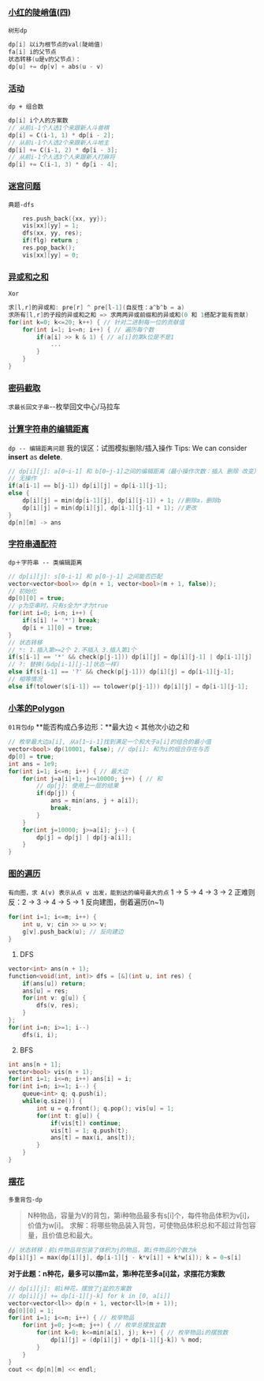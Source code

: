### [小红的陡峭值(四)](https://ac.nowcoder.com/acm/contest/103152/E)
`树形dp`
```c++
dp[i] 以i为根节点的val(陡峭值)
fa[i] i的父节点
状态转移(u是v的父节点)：
dp[u] += dp[v] + abs(u - v)
```
### [活动](https://ac.nowcoder.com/acm/contest/92687/A)
`dp + 组合数`
```C++
dp[i] i个人的方案数
// 从前i-1个人选1个来跟新人斗兽棋
dp[i] = C(i-1, 1) * dp[i - 2];
// 从前i-1个人选2个来跟新人斗地主
dp[i] += C(i-1, 2) * dp[i - 3];
// 从前i-1个人选3个人来跟新人打麻将
dp[i] += C(i-1, 3) * dp[i - 4];
```
### [迷宫问题](https://www.nowcoder.com/practice/cf24906056f4488c9ddb132f317e03bc?channelPut=w25springcamp)
`典题-dfs`
```C++
    res.push_back({xx, yy});
    vis[xx][yy] = 1;
    dfs(xx, yy, res);
    if(flg) return ;
    res.pop_back();
    vis[xx][yy] = 0;
```
### [异或和之和](https://www.luogu.com.cn/problem/P9236)
`Xor`
```C++
求[l,r]的异或和: pre[r] ^ pre[l-1](自反性：a^b^b = a)
求所有[l,r]的子段的异或和之和 => 求两两异或前缀和的异或和(0 和 1搭配才能有贡献)
for(int k=0; k<=20; k++) { // 针对二进制每一位的贡献值
    for(int i=1; i<=n; i++) { // 遍历每个数
        if(a[i] >> k & 1) { // a[i]的第k位是不是1
            ...
        }
    }
}
```
### [密码截取](https://www.nowcoder.com/practice/3cd4621963e8454594f00199f4536bb1?channelPut=w25springcamp)
`求最长回文子串`--枚举回文中心/马拉车
### [计算字符串的编辑距离](https://www.nowcoder.com/practice/3959837097c7413a961a135d7104c314?channelPut=w25springcamp)
`dp -- 编辑距离问题`
我的误区：试图模拟删除/插入操作
Tips: We can consider **insert** as **delete**.
```C++
// dp[i][j]: a[0~i-1] 和 b[0~j-1]之间的编辑距离（最小操作次数：插入 删除 改变）
// 无操作
if(a[i-1] == b[j-1]) dp[i][j] = dp[i-1][j-1];
else {
    dp[i][j] = min(dp[i-1][j], dp[i][j-1]) + 1; //删除a，删除b
    dp[i][j] = min(dp[i][j], dp[i-1][j-1] + 1); //更改
}
dp[n][m] -> ans
```
### [字符串通配符](https://www.nowcoder.com/practice/43072d50a6eb44d2a6c816a283b02036?channelPut=w25springcamp)
`dp＋字符串 -- 类编辑距离`
```C++
// dp[i][j]: s[0-i-1] 和 p[0-j-1] 之间能否匹配
vector<vector<bool>> dp(n + 1, vector<bool>(m + 1, false));
// 初始化
dp[0][0] = true;
// p为空串时，只有s全为*才为true
for(int i=0; i<n; i++) {
    if(s[i] != '*') break;
    dp[i + 1][0] = true;
}
// 状态转移
// *: 1.插入第>=2个 2.不插入 3.插入第1个
if(s[i-1] == '*' && check(p[j-1])) dp[i][j] = dp[i][j-1] | dp[i-1][j] | dp[i-1][j-1];
// ?: 替换(与dp[i-1][j-1]状态一样)
else if(s[i-1] == '?' && check(p[j-1])) dp[i][j] = dp[i-1][j-1];
// 相等情况
else if(tolower(s[i-1]) == tolower(p[j-1])) dp[i][j] = dp[i-1][j-1]; 
```
### [小苯的Polygon](https://ac.nowcoder.com/acm/contest/104637/E)
`01背包dp`
**能否构成凸多边形：**最大边 < 其他次小边之和
```C++
// 枚举最大边a[i], 从a[1~i-1]找到满足一个和大于a[i]的组合的最小值
vector<bool> dp(10001, false); // dp[i]: 和为i的组合存在与否
dp[0] = true;
int ans = 1e9;
for(int i=1; i<=n; i++) { // 最大边
    for(int j=a[i]+1; j<=10000; j++) { // 和
        // dp[j]: 使用上一层的结果
        if(dp[j]) {
            ans = min(ans, j + a[i]);
            break;
        }
    }
    for(int j=10000; j>=a[i]; j--) {
        dp[j] = dp[j] | dp[j-a[i]];
    }
}
```
### [图的遍历](https://www.luogu.com.cn/problem/P3916)
`有向图，求 A(v) 表示从点 v 出发，能到达的编号最大的点`
1 -> 5 -> 4 -> 3 -> 2
正难则反：2 -> 3 -> 4 -> 5 -> 1
反向建图，倒着遍历(n~1)
```C++
for(int i=1; i<=m; i++) {
    int u, v; cin >> u >> v;
    g[v].push_back(u); // 反向建边
}
```
1. DFS
```C++
vector<int> ans(n + 1);
function<void(int, int)> dfs = [&](int u, int res) {
    if(ans[u]) return;
    ans[u] = res;
    for(int v: g[u]) {
        dfs(v, res);
    }
};
for(int i=n; i>=1; i--)
    dfs(i, i);
```
2. BFS
```C++
int ans[n + 1];
vector<bool> vis(n + 1);
for(int i=1; i<=n; i++) ans[i] = i;
for(int i=n; i>=1; i--) {
    queue<int> q; q.push(i);
    while(q.size()) {
        int u = q.front(); q.pop(); vis[u] = 1;
        for(int t: g[u]) {
            if(vis[t]) continue;
            vis[t] = 1; q.push(t);
            ans[t] = max(i, ans[t]);
        }
    }
}
```
### [摆花](https://www.luogu.com.cn/problem/P1077)
`多重背包-dp`
> N种物品，容量为V的背包，第i种物品最多有s[i]个，每件物品体积为v[i]，价值为w[i]。
> 求解：将哪些物品装入背包，可使物品体积总和不超过背包容量，且价值总和最大。
```C++
// 状态转移：前i件物品背包装了体积为j的物品，第i件物品的个数为k
dp[i][j] = max(dp[i][j], dp[i-1][j - k*v[i]] + k*w[i]); k = 0~s[i]
```
**对于此题：**n种花，最多可以摆m盆，第i种花至多a[i]盆，求**摆花方案数**
```C++
// dp[i][j]: 前i种花，摆放了j盆的方案数
// dp[i][j] += dp[i-1][j-k] for k in [0, a[i]]
vector<vector<ll>> dp(n + 1, vector<ll>(m + 1));
dp[0][0] = 1;
for(int i=1; i<=n; i++) { // 枚举物品
    for(int j=0; j<=m; j++) { // 枚举总摆放盆数
        for(int k=0; k<=min(a[i], j); k++) { // 枚举物品i的摆放数
            dp[i][j] = (dp[i][j] + dp[i-1][j-k]) % mod;
        }
    }
}
cout << dp[n][m] << endl;
```